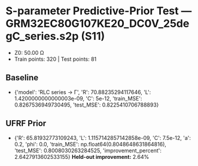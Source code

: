 # S-parameter Predictive-Prior Test — GRM32EC80G107KE20_DC0V_25degC_series.s2p (S11)
- Z0: 50.00 Ω
- Train points: 320  |  Test points: 81

## Baseline
- {'model': 'RLC series -> Γ', 'R': 70.88235294117646, 'L': 1.4200000000000003e-09, 'C': 5e-12, 'train_MSE': 0.8267536949730495, 'test_MSE': 0.8225410706788893}

## UFRF Prior
- {'R': 65.81932773109243, 'L': 1.1157142857142858e-09, 'C': 7.5e-12, 'a': 0.2, 'phi': 0.0, 'train_MSE': np.float64(0.8048648631864816), 'test_MSE': 0.8008030263284525, 'improvement_percent': 2.6427913602533155}
**Held-out improvement:** 2.64%